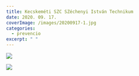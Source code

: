 ```yaml
---
title: Kecskeméti SZC SZéchenyi István Technikum
date: 2020. 09. 17.
coverImage: /images/20200917-1.jpg
categories:
  - prevencio
excerpt: " "
---
```

![](/images/20200917-2.jpg)

![](/images/20200917-3.jpg)

![]()
